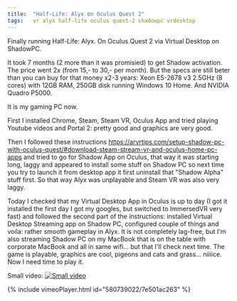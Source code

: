```yaml
---
title:  "Half-Life: Alyx on Oculus Quest 2"
tags:   vr alyx half-life oculus quest-2 shadowpc vrdesktop
---
```


Finally running Half-Life: Alyx. On Oculus Quest 2 via Virtual Desktop on ShadowPC.

It took 7 months (2 more than it was promisied) to get Shadow activation. The price went 2x (from 15,- to 30,- per month). But the specs are
still beter than you can buy for that money x2-3 years: Xeon E5-2678 v3 2.5GHz (8 cores) with 12GB RAM, 250GB disk running Windows 10
Home. And NVIDIA Quadro P5000.

It is my gaming PC now.

First I installed Chrome, Steam, Steam VR, Oculus App and tried playing Youtube videos and Portal 2: pretty good and graphics are very good.

Then I followed these instructions https://arvrtips.com/setup-shadow-pc-with-oculus-quest/#download-steam-stream-vr-and-oculus-home-pc-apps
and tried to go for Shadow App on Oculus, that way it was starting long, laggy and appeared to install some stuff on Shadow PC so
next time you try to launch it from desktop app it first uninstall that "Shadow Alpha" stuff first. So that way Alyx was unplayable and
Steam VR was also very laggy.

Today I checked that my Virtual Desktop App in Oculus is up to day (I got it installed the first day I got my googles, but switched to
ImmersedVR very fast) and followed the second part of the instructions: installed Virtual Desktop Streaming app on Shadow PC, configured
couple of things and voila: rather smooth gameplay in Alyx. It is not completely lag-free, but I'm also streaming Shadow PC on my MacBook
that is on the table with corporate MacBook and all in same wifi... but that I'll check next time. The game is playable, graphics are cool,
pigeons and cats and grass... niiiice. Now I need time to play it.

Small video:
[![Small video](https://i.vimeocdn.com/video/1201693091_472x266)](https://vimeo.com/580739022/7e501ac263)

{% include vimeoPlayer.html id="580739022/7e501ac263" %}
